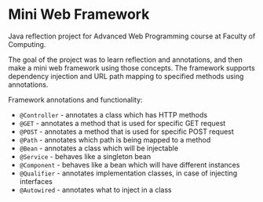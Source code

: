 # Mini Web Framework

Java reflection project for Advanced Web Programming course at Faculty of Computing.

The goal of the project was to learn reflection and annotations, and then make a mini web framework using those concepts. The framework supports dependency injection and URL path mapping to specified methods using annotations.

Framework annotations and functionality:
* ```@Controller``` - annotates a class which has HTTP methods
* ```@GET``` - annotates a method that is used for specific GET request
* ```@POST``` - annotates a method that is used for specific POST request
* ```@Path``` - annotates which path is being mapped to a method
* ```@Bean``` - annotates a class which will be injectable
* ```@Service``` - behaves like a singleton bean
* ```@Component``` - behaves like a bean which will have different instances
* ```@Qualifier``` - annotates implementation classes, in case of injecting interfaces
* ```@Autowired``` - annotates what to inject in a class
